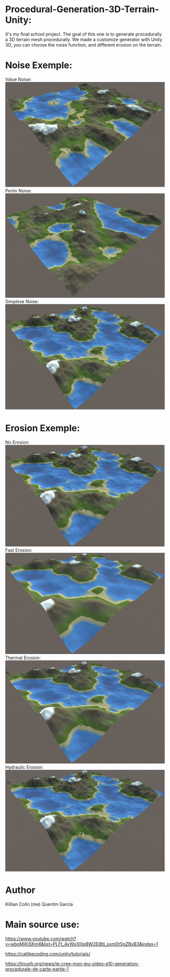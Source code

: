 # Procedural-Generation-3D-Terrain-Unity:
It's my final school project. The goal of this one is to generate procedurally a 3D terrain mesh procedurally. We made a customize generator with Unity 3D, you can choose the noise function, and different erosion on the terrain.

# Noise Exemple:
Value Noise:
![value noise](Ressources/noiseValue.png)
Perlin Noise:
![perlin noise](Ressources/noisePerlin.png)
Simplexe Noise:
![simplexe noise](Ressources/noiseSimplexe.png)

# Erosion Exemple:
No Erosion:
![value Erosion](Ressources/NoErosion.png)
Fast Erosion:
![Fast Erosion](Ressources/FastErosion.png)
Thermal Erosion:
![Thermal Erosion](Ressources/ThermalErosion.png)
Hydraulic Erosion:
![Hydraulic Erosion](Ressources/HErosion.png)

# Author 
Killian Colin (me)
Quentin Garcia

# Main source use:
https://www.youtube.com/watch?v=wbpMiKiSKm8&list=PLFt_AvWsXl0eBW2EiBtl_sxmDtSgZBxB3&index=1

https://catlikecoding.com/unity/tutorials/

https://linuxfr.org/news/je-cree-mon-jeu-video-e10-generation-procedurale-de-carte-partie-1

